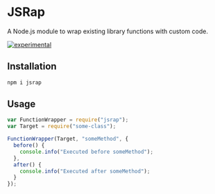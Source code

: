 # JSRap

A Node.js module to wrap existing library functions with custom code.

[![experimental](http://badges.github.io/stability-badges/dist/experimental.svg)](http://github.com/badges/stability-badges)

## Installation

```sh
npm i jsrap
```

## Usage

```javascript
var FunctionWrapper = require("jsrap");
var Target = require("some-class");

FunctionWrapper(Target, "someMethod", {
  before() {
    console.info("Executed before someMethod");
  },
  after() {
    console.info("Executed after someMethod");
  }
});
```
